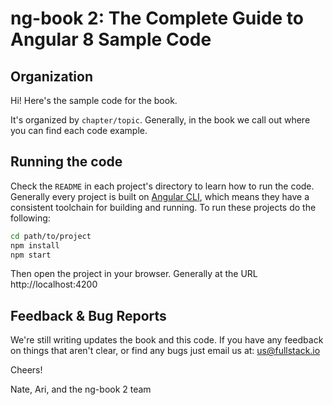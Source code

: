 # ng-book 2: The Complete Guide to Angular 8 Sample Code

## Organization

Hi! Here's the sample code for the book.

It's organized by `chapter/topic`. Generally, in the book we call out where you can find each code example. 

## Running the code

Check the `README` in each project's directory to learn how to run the code. Generally every project is built on [Angular CLI](https://github.com/angular/angular-cli), which means they have a consistent toolchain for building and running. To run these projects do the following:

```bash
cd path/to/project
npm install 
npm start 
```

Then open the project in your browser. Generally at the URL http://localhost:4200

## Feedback & Bug Reports

We're still writing updates the book and this code. If you have any feedback on things that aren't clear, or find any bugs just email us at: us@fullstack.io

Cheers!

Nate, Ari, and the ng-book 2 team

